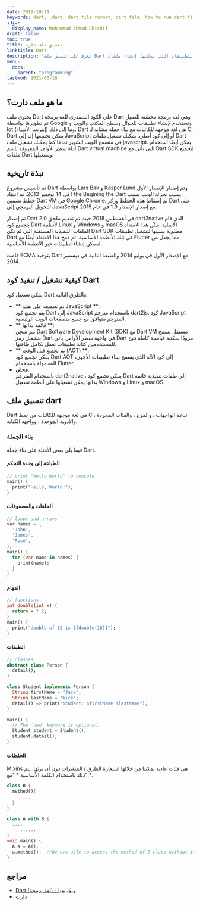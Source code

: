 ```yaml
---
date: 2019-10-11
keywords: dart, .dart, dart file format, dart file, how to run dart files, dart extension
مؤلف:
  display_name: Muhammad Ahmad Chishti
draft: false
toc: true
title: تنسيق ملف دارت
linktitle: Dart
description: "تعرف على تنسيق ملف Dart وواجهات برمجة التطبيقات التي يمكنها إنشاء ملفات Dart وفتحها."
menu:
  docs:
    parent: "programming"
lastmod: 2021-05-18
---
```


## ما هو ملف دارت؟ ##

يحتوي ملف Dart على الكود المصدري للغة برمجة Dart وهي لغة برمجة محسّنة للعميل تم تطويرها بواسطة Google وتستخدم لإنشاء تطبيقات للجوال وسطح المكتب والويب و Iot (إنترنت الأشياء) وما إلى ذلك. Dart هي لغة موجهة للكائنات مع بناء جملة مشابه لـ C. Dart يمكن تجميعها إما إلى JavaScript أو إلى كود أصلي. يمكنك تشغيل ملفات Dart في متصفح الويب الشهير تمامًا كما يمكنك تشغيل ملف javascript. يمكن أيضًا استخدام أداة سطر الأوامر المعروفة باسم Dart virtual machine التي تأتي مع Dart SDK لتجميع ملفات Dart وتشغيلها.

## نبذة تاريخية ##

تم تأسيس مشروع Dart بواسطة Lars Bak و Kasper Lund وتم إصدار الإصدار الأول في 14 نوفمبر 2013. تم انتقاد I the Begining the Dart بسبب تجزئة الويب بسبب خطط تضمين Dart VM في Google Chrome. تم إسقاط هذه الخطط وركز Dart على التحويل البرمجي إلى JavaScript مع إصدار الإصدار 1.9 في عام 2015.

تم إصدار Dart 2.0 في أغسطس 2018 حيث تم تقديم ملحق dart2native الذي قام بتجميع كود Dart لأنظمة Linux و Windows و macOS الأصلية. مكّن هذا الامتداد الملفات التنفيذية المستقلة التي لم تكن Dart SDK مطلوبة بسببها لتشغيل تطبيقات Dart في تلك الأنظمة الأساسية. تم دمج هذا الامتداد أيضًا مع Flutter مما يجعل من الممكن إنشاء تطبيقات عبر الأنظمة الأساسية.

قامت ECMA بتوحيد Dart مع الإصدار الأول في يوليو 2014 والطبعة الثانية في ديسمبر 2014.


## كيفية تشغيل / تنفيذ كود Dart ##

يمكن تشغيل كود Dart بالطرق التالية:

- ** تم تجميعه على هيئة JavaScript **:</br> يتم تجميع كود Dart إلى JavaScript باستخدام مترجم dart2js. كود JavaScript المترجم متوافق مع جميع متصفحات الويب الرئيسية.
- ** قائمة بذاتها **:</br> يتم شحن Dart Software Development Kit (SDK) مع Dart VM مستقل يسمح بتشغيل رمز Dart في واجهة سطر الأوامر. يأتي Dart مزودًا بمكتبة قياسية كاملة تتيح للمستخدمين كتابة تطبيقات تعمل بكامل طاقتها.
- ** تم تجميع قبل الوقت (AOT) **:</br> يمكن تجميع كود Dart AOT إلى كود الآلة الذي يسمح ببناء تطبيقات الأجهزة المحمولة باستخدام Flutter.
- **محلي**:</br> باستخدام المترجم dart2native ، يمكن تجميع كود Dart إلى ملفات تنفيذية قائمة بذاتها يمكن تشغيلها على أنظمة تشغيل Windows و Linux و macOS.

## تنسيق ملف dart ##

Dart هي لغة موجهة للكائنات من نمط C تدعم الواجهات ، والمزج ، والفئات المجردة ، والأدوية الموحدة ، وواجهة الكتابة.

### بناء الجملة ###

فيما يلي بعض الأمثلة على بناء جملة Dart.

#### الطباعة إلى وحدة التحكم ####

```dart
// print "Hello World" to console
main() {
  print("Hello, World!");
}
```

#### الحلقات والمصفوفات ####

```dart
// loops and arrays
var names = {
  'John',
  'James',
  'Rose',
};
main() {
  for (var name in names) {
    print(name);
  }
}
```

#### المهام ####

```dart
// functions
int double(int x) {
  return x * 2;
}
main() {
  print("double of 10 is ${double(10)}");
}
```

#### الطبقات ####

```dart
// classes
abstract class Person {
  detail();
}

class Student implements Person {
  String firstName = "Jack";
  String lastName = "Wick";
  detail() => print("Student: $firstName $lastName");
}

main() {
  // The 'new' keyword is optional.
  Student student = Student();
  student.detail();
}
```

#### الخلطات ####

Mixins هي فئات عادية يمكننا من خلالها استعارة الطرق / المتغيرات دون أن نرثها. يتم ذلك باستخدام الكلمة الأساسية * "مع" *.

```dart
class B {  
  method(){
     ....
  }
}

class A with B {
  ....
     ......
}
void main() {
  A a = A();
  a.method();  //We are able to access the method of B class without inheriting from it.
}
```

## مراجع ##

- [Dart (لغة برمجة) - ويكيبيديا](https://en.wikipedia.org/wiki/Dart_ (architecture_language))
- [دارت](https://dart.dev/)

